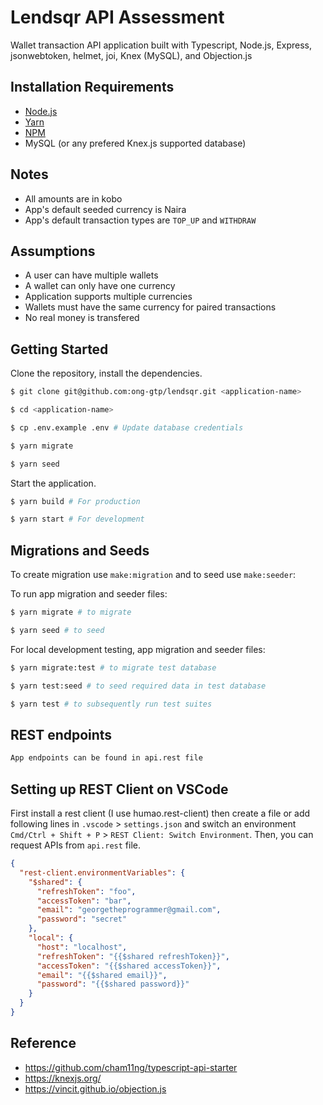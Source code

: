 # Lendsqr API Assessment
Wallet transaction API application built with Typescript, Node.js, Express, jsonwebtoken, helmet, joi, Knex (MySQL), and Objection.js

## Installation Requirements

- [Node.js](https://yarnpkg.com/en/docs/install)
- [Yarn](https://yarnpkg.com/en/docs/install)
- [NPM](https://docs.npmjs.com/getting-started/installing-node)
- MySQL (or any prefered Knex.js supported database)

## Notes

- All amounts are in kobo
- App's default seeded currency is Naira
- App's default transaction types are `TOP_UP` and `WITHDRAW` 

## Assumptions

- A user can have multiple wallets
- A wallet can only have one currency
- Application supports multiple currencies
- Wallets must have the same currency for paired transactions
- No real money is transfered

## Getting Started

Clone the repository, install the dependencies.

```bash
$ git clone git@github.com:ong-gtp/lendsqr.git <application-name>

$ cd <application-name>

$ cp .env.example .env # Update database credentials

$ yarn migrate

$ yarn seed
```




Start the application.

```bash
$ yarn build # For production

$ yarn start # For development
```


## Migrations and Seeds

To create migration use `make:migration` and to seed use `make:seeder`:

To run app migration and seeder files:

```bash
$ yarn migrate # to migrate

$ yarn seed # to seed
```


For local development testing, app migration and seeder files:

```bash
$ yarn migrate:test # to migrate test database

$ yarn test:seed # to seed required data in test database

$ yarn test # to subsequently run test suites 
```


## REST endpoints
```bash
App endpoints can be found in api.rest file
```
## Setting up REST Client on VSCode

First install a rest client (I use humao.rest-client) then create a file or add following lines in `.vscode` > `settings.json` and switch an environment `Cmd/Ctrl + Shift + P` > `REST Client: Switch Environment`. Then, you can request APIs from `api.rest` file.

```json
{
  "rest-client.environmentVariables": {
    "$shared": {
      "refreshToken": "foo",
      "accessToken": "bar",
      "email": "georgetheprogrammer@gmail.com",
      "password": "secret" 
    },
    "local": {
      "host": "localhost",
      "refreshToken": "{{$shared refreshToken}}",
      "accessToken": "{{$shared accessToken}}",
      "email": "{{$shared email}}",
      "password": "{{$shared password}}"
    }
  }
}
```

## Reference 
- https://github.com/cham11ng/typescript-api-starter
- https://knexjs.org/
- https://vincit.github.io/objection.js